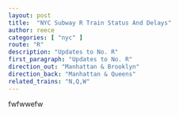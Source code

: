 ```yaml
---
layout: post
title:  "NYC Subway R Train Status And Delays"
author: reece
categories: [ "nyc" ]
route: "R"
description: "Updates to No. R"
first_paragraph: "Updates to No. R"
direction_out: "Manhattan & Brooklyn"
direction_back: "Manhattan & Queens"
related_trains: "N,Q,W"
---
```


fwfwwefw
